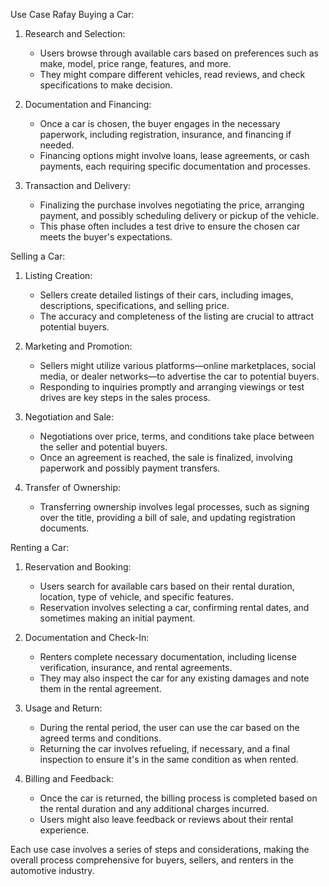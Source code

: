Use Case Rafay
Buying a Car:

1. Research and Selection: 
    - Users browse through available cars based on preferences such as make, model, price range, features, and more.
    - They might compare different vehicles, read reviews, and check specifications to make decision.

2. Documentation and Financing: 
    - Once a car is chosen, the buyer engages in the necessary paperwork, including registration, insurance, and financing if needed.
    - Financing options might involve loans, lease agreements, or cash payments, each requiring specific documentation and processes.

3. Transaction and Delivery:
    - Finalizing the purchase involves negotiating the price, arranging payment, and possibly scheduling delivery or pickup of the vehicle.
    - This phase often includes a test drive to ensure the chosen car meets the buyer's expectations.

Selling a Car:
1. Listing Creation:
    - Sellers create detailed listings of their cars, including images, descriptions, specifications, and selling price.
    - The accuracy and completeness of the listing are crucial to attract potential buyers.

2. Marketing and Promotion:
    - Sellers might utilize various platforms—online marketplaces, social media, or dealer networks—to advertise the car to potential buyers.
    - Responding to inquiries promptly and arranging viewings or test drives are key steps in the sales process.

3. Negotiation and Sale: 
    - Negotiations over price, terms, and conditions take place between the seller and potential buyers.
    - Once an agreement is reached, the sale is finalized, involving paperwork and possibly payment transfers.

4. Transfer of Ownership: 
    - Transferring ownership involves legal processes, such as signing over the title, providing a bill of sale, and updating registration documents.

 Renting a Car:
1. Reservation and Booking: 
    - Users search for available cars based on their rental duration, location, type of vehicle, and specific features.
    - Reservation involves selecting a car, confirming rental dates, and sometimes making an initial payment.

2. Documentation and Check-In:
    - Renters complete necessary documentation, including license verification, insurance, and rental agreements.
    - They may also inspect the car for any existing damages and note them in the rental agreement.

3. Usage and Return:
    - During the rental period, the user can use the car based on the agreed terms and conditions.
    - Returning the car involves refueling, if necessary, and a final inspection to ensure it's in the same condition as when rented.

4. Billing and Feedback:
    - Once the car is returned, the billing process is completed based on the rental duration and any additional charges incurred.
    - Users might also leave feedback or reviews about their rental experience.

Each use case involves a series of steps and considerations, making the overall process comprehensive for buyers, sellers, and renters in the automotive industry.